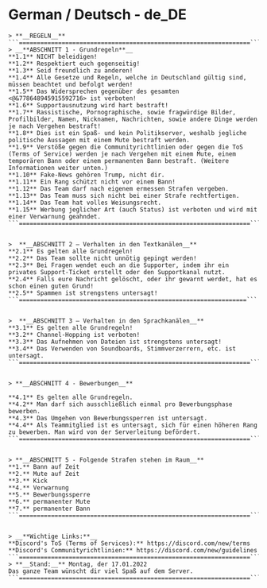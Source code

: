 # German / Deutsch - de_DE

```
> **__REGELN__**
```=================================================================```
> __**ABSCHNITT 1 - Grundregeln**__
**1.1** NICHT beleidigen!
**1.2** Respektiert euch gegenseitig!
**1.3** Seid freundlich zu anderen!
**1.4** Alle Gesetze und Regeln, welche in Deutschland gültig sind, müssen beachtet und befolgt werden!
**1.5** Das Widersprechen gegenüber des gesamten <@&778648945915592716> ist verboten!
**1.6** Supportausnutzung wird hart bestraft!
**1.7** Rassistische, Pornographische, sowie fragwürdige Bilder, Profilbilder, Namen, Nicknamen, Nachrichten, sowie andere Dinge werden je nach Vergehen bestraft!
**1.8** Dies ist ein Spaß- und kein Politikserver, weshalb jegliche politische Aussagen mit einem Mute bestraft werden.
**1.9** Verstöße gegen die Communityrichtlinien oder gegen die ToS (Terms of Service) werden je nach Vergehen mit einem Mute, einem temporären Bann oder einem permanenten Bann bestraft. (Weitere Informationen weiter unten.)
**1.10** Fake-News gehören Trump, nicht dir.
**1.11** Ein Rang schützt nicht vor einem Bann!
**1.12** Das Team darf nach eigenem ermessen Strafen vergeben.
**1.13** Das Team muss sich nicht bei einer Strafe rechtfertigen.
**1.14** Das Team hat volles Weisungsrecht.
**1.15** Werbung jeglicher Art (auch Status) ist verboten und wird mit einer Verwarnung geahndet.
```=================================================================```


>  **__ABSCHNITT 2 – Verhalten in den Textkanälen__**
**2.1** Es gelten alle Grundregeln!
**2.2** Das Team sollte nicht unnötig gepingt werden!
**2.3** Bei Fragen wendet euch an die Supporter, indem ihr ein privates Support-Ticket erstellt oder den Supportkanal nutzt.
**2.4** Falls eure Nachricht gelöscht, oder ihr gewarnt werdet, hat es schon einen guten Grund!
**2.5** Spammen ist strengstens untersagt!
```================================================================```


>  **__ABSCHNITT 3 – Verhalten in den Sprachkanälen__**
**3.1** Es gelten alle Grundregeln!
**3.2** Channel-Hopping ist verboten!
**3.3** Das Aufnehmen von Dateien ist strengstens untersagt!
**3.4** Das Verwenden von Soundboards, Stimmverzerrern, etc. ist untersagt.
```=================================================================```


> **__ABSCHNITT 4 - Bewerbungen__**

**4.1** Es gelten alle Grundregeln.
**4.2** Man darf sich ausschließlich einmal pro Bewerbungsphase bewerben.
**4.3** Das Umgehen von Bewerbungssperren ist untersagt.
**4.4** Als Teammitglied ist es untersagt, sich für einen höheren Rang zu bewerben. Man wird von der Serverleitung befördert.
```=================================================================```


> **__ABSCHNITT 5 - Folgende Strafen stehen im Raum__**
**1.** Bann auf Zeit
**2.** Mute auf Zeit
**3.** Kick
**4.** Verwarnung
**5.** Bewerbungssperre
**6.** permanenter Mute
**7.** permanenter Bann
```=================================================================```


> __**Wichtige Links:**__
**Discord's ToS (Terms of Services):** https://discord.com/new/terms
**Discord's Communityrichtlinien:** https://discord.com/new/guidelines
```=================================================================```
> **__Stand:__** Montag, der 17.01.2022
Das ganze Team wünscht dir viel Spaß auf dem Server.
```=================================================================```
```
